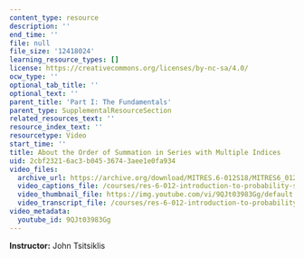 ```yaml
---
content_type: resource
description: ''
end_time: ''
file: null
file_size: '12418024'
learning_resource_types: []
license: https://creativecommons.org/licenses/by-nc-sa/4.0/
ocw_type: ''
optional_tab_title: ''
optional_text: ''
parent_title: 'Part I: The Fundamentals'
parent_type: SupplementalResourceSection
related_resources_text: ''
resource_index_text: ''
resourcetype: Video
start_time: ''
title: About the Order of Summation in Series with Multiple Indices
uid: 2cbf2321-6ac3-b045-3674-3aee1e0fa934
video_files:
  archive_url: https://archive.org/download/MITRES.6-012S18/MITRES6_012S18_S01-07_300k.mp4
  video_captions_file: /courses/res-6-012-introduction-to-probability-spring-2018/113a08ff2fc05bb4935dcb04bbbf1fdc_9QJt03983Gg.vtt
  video_thumbnail_file: https://img.youtube.com/vi/9QJt03983Gg/default.jpg
  video_transcript_file: /courses/res-6-012-introduction-to-probability-spring-2018/0c1bda93d05d90e45be241531ead6470_9QJt03983Gg.pdf
video_metadata:
  youtube_id: 9QJt03983Gg
---
```


**Instructor:** John Tsitsiklis


